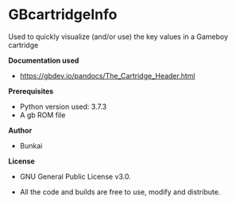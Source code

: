 # GBcartridgeInfo

Used to quickly visualize (and/or use) the key values in a Gameboy cartridge

**Documentation used**
- https://gbdev.io/pandocs/The_Cartridge_Header.html


**Prerequisites**
- Python version used: 3.7.3
- A gb ROM file


**Author**

 - Bunkai


**License**

 - GNU General Public License v3.0.

 - All the code and builds are free to use, modify and distribute.
